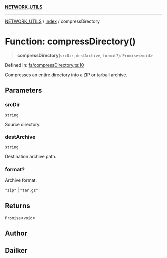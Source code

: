[**NETWORK_UTILS**](../../README.md)

***

[NETWORK_UTILS](../../README.md) / [index](../README.md) / compressDirectory

# Function: compressDirectory()

> **compressDirectory**(`srcDir`, `destArchive`, `format?`): `Promise`\<`void`\>

Defined in: [fs/compressDirectory.ts:10](https://github.com/dailker/everyutil-js/blob/7799f3f003cb23f425be3f1c83c38483e2648188/src/fs/compressDirectory.ts#L10)

Compresses an entire directory into a ZIP or tarball archive.

## Parameters

### srcDir

`string`

Source directory.

### destArchive

`string`

Destination archive path.

### format?

Archive format.

`"zip"` | `"tar.gz"`

## Returns

`Promise`\<`void`\>

## Author

## Dailker
